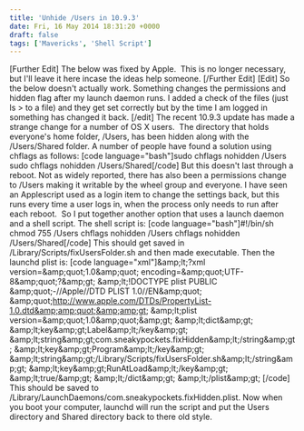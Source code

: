 ```yaml
---
title: 'Unhide /Users in 10.9.3'
date: Fri, 16 May 2014 18:31:20 +0000
draft: false
tags: ['Mavericks', 'Shell Script']
---
```


\[Further Edit\] The below was fixed by Apple.  This is no longer necessary, but I'll leave it here incase the ideas help someone. \[/Further Edit\] \[Edit\] So the below doesn't actually work. Something changes the permissions and hidden flag after my launch daemon runs. I added a check of the files (just ls > to a file) and they get set correctly but by the time I am logged in something has changed it back. \[/edit\] The recent 10.9.3 update has made a strange change for a number of OS X users.  The directory that holds everyone's home folder, /Users, has been hidden along with the /Users/Shared folder. A number of people have found a solution using chflags as follows: \[code language="bash"\]sudo chflags nohidden /Users sudo chflags nohidden /Users/Shared\[/code\] But this doesn't last through a reboot. Not as widely reported, there has also been a permissions change to /Users making it writable by the wheel group and everyone. I have seen an Applescript used as a login item to change the settings back, but this runs every time a user logs in, when the process only needs to run after each reboot.  So I put together another option that uses a launch daemon and a shell script. The shell script is: \[code language="bash"\]#!/bin/sh chmod 755 /Users chflags nohidden /Users chflags nohidden /Users/Shared\[/code\] This should get saved in /Library/Scripts/fixUsersFolder.sh and then made executable. Then the launchd plist is: \[code language="xml"\]&amp;amp;lt;?xml version=&amp;amp;quot;1.0&amp;amp;quot; encoding=&amp;amp;quot;UTF-8&amp;amp;quot;?&amp;amp;gt; &amp;amp;lt;!DOCTYPE plist PUBLIC &amp;amp;quot;-//Apple//DTD PLIST 1.0//EN&amp;amp;quot; &amp;amp;quot;http://www.apple.com/DTDs/PropertyList-1.0.dtd&amp;amp;quot;&amp;amp;gt; &amp;amp;lt;plist version=&amp;amp;quot;1.0&amp;amp;quot;&amp;amp;gt; &amp;amp;lt;dict&amp;amp;gt; &amp;amp;lt;key&amp;amp;gt;Label&amp;amp;lt;/key&amp;amp;gt; &amp;amp;lt;string&amp;amp;gt;com.sneakypockets.fixHidden&amp;amp;lt;/string&amp;amp;gt; &amp;amp;lt;key&amp;amp;gt;Program&amp;amp;lt;/key&amp;amp;gt; &amp;amp;lt;string&amp;amp;gt;/Library/Scripts/fixUsersFolder.sh&amp;amp;lt;/string&amp;amp;gt; &amp;amp;lt;key&amp;amp;gt;RunAtLoad&amp;amp;lt;/key&amp;amp;gt; &amp;amp;lt;true/&amp;amp;gt; &amp;amp;lt;/dict&amp;amp;gt; &amp;amp;lt;/plist&amp;amp;gt; \[/code\] This should be saved to /Library/LaunchDaemons/com.sneakypockets.fixHidden.plist. Now when you boot your computer, launchd will run the script and put the Users directory and Shared directory back to there old style.